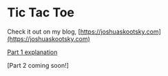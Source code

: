 # Tic Tac Toe

Check it out on my blog, [https://joshuaskootsky.com](https://joshuaskootsky.com)

[Part 1 explanation](https://www.joshuaskootsky.com/posts/tic-tac-toe/)

[Part 2 coming soon!]